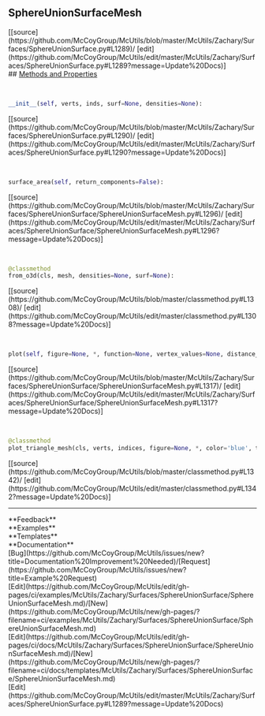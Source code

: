 ## <a id="McUtils.Zachary.Surfaces.SphereUnionSurface.SphereUnionSurfaceMesh">SphereUnionSurfaceMesh</a> 

<div class="docs-source-link" markdown="1">
[[source](https://github.com/McCoyGroup/McUtils/blob/master/McUtils/Zachary/Surfaces/SphereUnionSurface.py#L1289)/
[edit](https://github.com/McCoyGroup/McUtils/edit/master/McUtils/Zachary/Surfaces/SphereUnionSurface.py#L1289?message=Update%20Docs)]
</div>









<div class="collapsible-section">
 <div class="collapsible-section collapsible-section-header" markdown="1">
## <a class="collapse-link" data-toggle="collapse" href="#methods" markdown="1"> Methods and Properties</a> <a class="float-right" data-toggle="collapse" href="#methods"><i class="fa fa-chevron-down"></i></a>
 </div>
 <div class="collapsible-section collapsible-section-body collapse show" id="methods" markdown="1">
 
<a id="McUtils.Zachary.Surfaces.SphereUnionSurface.SphereUnionSurfaceMesh.__init__" class="docs-object-method">&nbsp;</a> 
```python
__init__(self, verts, inds, surf=None, densities=None): 
```
<div class="docs-source-link" markdown="1">
[[source](https://github.com/McCoyGroup/McUtils/blob/master/McUtils/Zachary/Surfaces/SphereUnionSurface.py#L1290)/
[edit](https://github.com/McCoyGroup/McUtils/edit/master/McUtils/Zachary/Surfaces/SphereUnionSurface.py#L1290?message=Update%20Docs)]
</div>


<a id="McUtils.Zachary.Surfaces.SphereUnionSurface.SphereUnionSurfaceMesh.surface_area" class="docs-object-method">&nbsp;</a> 
```python
surface_area(self, return_components=False): 
```
<div class="docs-source-link" markdown="1">
[[source](https://github.com/McCoyGroup/McUtils/blob/master/McUtils/Zachary/Surfaces/SphereUnionSurface/SphereUnionSurfaceMesh.py#L1296)/
[edit](https://github.com/McCoyGroup/McUtils/edit/master/McUtils/Zachary/Surfaces/SphereUnionSurface/SphereUnionSurfaceMesh.py#L1296?message=Update%20Docs)]
</div>


<a id="McUtils.Zachary.Surfaces.SphereUnionSurface.SphereUnionSurfaceMesh.from_o3d" class="docs-object-method">&nbsp;</a> 
```python
@classmethod
from_o3d(cls, mesh, densities=None, surf=None): 
```
<div class="docs-source-link" markdown="1">
[[source](https://github.com/McCoyGroup/McUtils/blob/master/classmethod.py#L1308)/
[edit](https://github.com/McCoyGroup/McUtils/edit/master/classmethod.py#L1308?message=Update%20Docs)]
</div>


<a id="McUtils.Zachary.Surfaces.SphereUnionSurface.SphereUnionSurfaceMesh.plot" class="docs-object-method">&nbsp;</a> 
```python
plot(self, figure=None, *, function=None, vertex_values=None, distance_units='Angstroms', **etc): 
```
<div class="docs-source-link" markdown="1">
[[source](https://github.com/McCoyGroup/McUtils/blob/master/McUtils/Zachary/Surfaces/SphereUnionSurface/SphereUnionSurfaceMesh.py#L1317)/
[edit](https://github.com/McCoyGroup/McUtils/edit/master/McUtils/Zachary/Surfaces/SphereUnionSurface/SphereUnionSurfaceMesh.py#L1317?message=Update%20Docs)]
</div>


<a id="McUtils.Zachary.Surfaces.SphereUnionSurface.SphereUnionSurfaceMesh.plot_triangle_mesh" class="docs-object-method">&nbsp;</a> 
```python
@classmethod
plot_triangle_mesh(cls, verts, indices, figure=None, *, color='blue', transparency=0.8, backend='x3d', return_objects=False, line_color='black', line_transparency=0.9, line_style=None, vertex_colors=None, vertex_values=None, vertex_colormap='WarioColors', rescale_color_values=True, **etc): 
```
<div class="docs-source-link" markdown="1">
[[source](https://github.com/McCoyGroup/McUtils/blob/master/classmethod.py#L1342)/
[edit](https://github.com/McCoyGroup/McUtils/edit/master/classmethod.py#L1342?message=Update%20Docs)]
</div>
 </div>
</div>












---


<div markdown="1" class="text-secondary">
<div class="container">
  <div class="row">
   <div class="col" markdown="1">
**Feedback**   
</div>
   <div class="col" markdown="1">
**Examples**   
</div>
   <div class="col" markdown="1">
**Templates**   
</div>
   <div class="col" markdown="1">
**Documentation**   
</div>
   <div class="col" markdown="1">
   
</div>
   <div class="col" markdown="1">
   
</div>
   <div class="col" markdown="1">
   
</div>
</div>
  <div class="row">
   <div class="col" markdown="1">
[Bug](https://github.com/McCoyGroup/McUtils/issues/new?title=Documentation%20Improvement%20Needed)/[Request](https://github.com/McCoyGroup/McUtils/issues/new?title=Example%20Request)   
</div>
   <div class="col" markdown="1">
[Edit](https://github.com/McCoyGroup/McUtils/edit/gh-pages/ci/examples/McUtils/Zachary/Surfaces/SphereUnionSurface/SphereUnionSurfaceMesh.md)/[New](https://github.com/McCoyGroup/McUtils/new/gh-pages/?filename=ci/examples/McUtils/Zachary/Surfaces/SphereUnionSurface/SphereUnionSurfaceMesh.md)   
</div>
   <div class="col" markdown="1">
[Edit](https://github.com/McCoyGroup/McUtils/edit/gh-pages/ci/docs/McUtils/Zachary/Surfaces/SphereUnionSurface/SphereUnionSurfaceMesh.md)/[New](https://github.com/McCoyGroup/McUtils/new/gh-pages/?filename=ci/docs/templates/McUtils/Zachary/Surfaces/SphereUnionSurface/SphereUnionSurfaceMesh.md)   
</div>
   <div class="col" markdown="1">
[Edit](https://github.com/McCoyGroup/McUtils/edit/master/McUtils/Zachary/Surfaces/SphereUnionSurface.py#L1289?message=Update%20Docs)   
</div>
   <div class="col" markdown="1">
   
</div>
   <div class="col" markdown="1">
   
</div>
   <div class="col" markdown="1">
   
</div>
</div>
</div>
</div>
